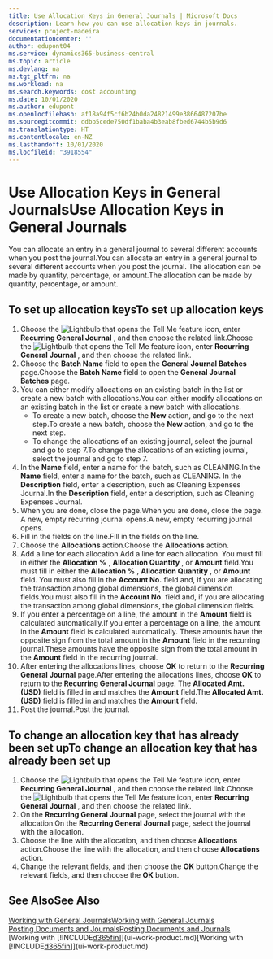 ```yaml
---
title: Use Allocation Keys in General Journals | Microsoft Docs
description: Learn how you can use allocation keys in journals.
services: project-madeira
documentationcenter: ''
author: edupont04
ms.service: dynamics365-business-central
ms.topic: article
ms.devlang: na
ms.tgt_pltfrm: na
ms.workload: na
ms.search.keywords: cost accounting
ms.date: 10/01/2020
ms.author: edupont
ms.openlocfilehash: af18a94f5cf6b24b0da24821499e3866487207be
ms.sourcegitcommit: ddbb5cede750df1baba4b3eab8fbed6744b5b9d6
ms.translationtype: HT
ms.contentlocale: en-NZ
ms.lasthandoff: 10/01/2020
ms.locfileid: "3918554"
---
```

# <a name="use-allocation-keys-in-general-journals"></a><span data-ttu-id="c0a14-103">Use Allocation Keys in General Journals</span><span class="sxs-lookup"><span data-stu-id="c0a14-103">Use Allocation Keys in General Journals</span></span>
<span data-ttu-id="c0a14-104">You can allocate an entry in a general journal to several different accounts when you post the journal.</span><span class="sxs-lookup"><span data-stu-id="c0a14-104">You can allocate an entry in a general journal to several different accounts when you post the journal.</span></span> <span data-ttu-id="c0a14-105">The allocation can be made by quantity, percentage, or amount.</span><span class="sxs-lookup"><span data-stu-id="c0a14-105">The allocation can be made by quantity, percentage, or amount.</span></span>

## <a name="to-set-up-allocation-keys"></a><span data-ttu-id="c0a14-106">To set up allocation keys</span><span class="sxs-lookup"><span data-stu-id="c0a14-106">To set up allocation keys</span></span>
1. <span data-ttu-id="c0a14-107">Choose the ![Lightbulb that opens the Tell Me feature](media/ui-search/search_small.png "Tell me what you want to do") icon, enter **Recurring General Journal** , and then choose the related link.</span><span class="sxs-lookup"><span data-stu-id="c0a14-107">Choose the ![Lightbulb that opens the Tell Me feature](media/ui-search/search_small.png "Tell me what you want to do") icon, enter **Recurring General Journal** , and then choose the related link.</span></span>
2. <span data-ttu-id="c0a14-108">Choose the **Batch Name** field to open the **General Journal Batches** page.</span><span class="sxs-lookup"><span data-stu-id="c0a14-108">Choose the **Batch Name** field to open the **General Journal Batches** page.</span></span>
3. <span data-ttu-id="c0a14-109">You can either modify allocations on an existing batch in the list or create a new batch with allocations.</span><span class="sxs-lookup"><span data-stu-id="c0a14-109">You can either modify allocations on an existing batch in the list or create a new batch with allocations.</span></span>
   * <span data-ttu-id="c0a14-110">To create a new batch, choose the **New** action, and go to the next step.</span><span class="sxs-lookup"><span data-stu-id="c0a14-110">To create a new batch, choose the **New** action, and go to the next step.</span></span>
   * <span data-ttu-id="c0a14-111">To change the allocations of an existing journal, select the journal and go to step 7.</span><span class="sxs-lookup"><span data-stu-id="c0a14-111">To change the allocations of an existing journal, select the journal and go to step 7.</span></span>    
4. <span data-ttu-id="c0a14-112">In the **Name** field, enter a name for the batch, such as CLEANING.</span><span class="sxs-lookup"><span data-stu-id="c0a14-112">In the **Name** field, enter a name for the batch, such as CLEANING.</span></span> <span data-ttu-id="c0a14-113">In the **Description** field, enter a description, such as Cleaning Expenses Journal.</span><span class="sxs-lookup"><span data-stu-id="c0a14-113">In the **Description** field, enter a description, such as Cleaning Expenses Journal.</span></span>
5. <span data-ttu-id="c0a14-114">When you are done, close the page.</span><span class="sxs-lookup"><span data-stu-id="c0a14-114">When you are done, close the page.</span></span> <span data-ttu-id="c0a14-115">A new, empty recurring journal opens.</span><span class="sxs-lookup"><span data-stu-id="c0a14-115">A new, empty recurring journal opens.</span></span>
6. <span data-ttu-id="c0a14-116">Fill in the fields on the line.</span><span class="sxs-lookup"><span data-stu-id="c0a14-116">Fill in the fields on the line.</span></span>
7. <span data-ttu-id="c0a14-117">Choose the **Allocations** action.</span><span class="sxs-lookup"><span data-stu-id="c0a14-117">Choose the **Allocations** action.</span></span>
8. <span data-ttu-id="c0a14-118">Add a line for each allocation.</span><span class="sxs-lookup"><span data-stu-id="c0a14-118">Add a line for each allocation.</span></span> <span data-ttu-id="c0a14-119">You must fill in either the **Allocation %** , **Allocation Quantity** , or **Amount** field.</span><span class="sxs-lookup"><span data-stu-id="c0a14-119">You must fill in either the **Allocation %** , **Allocation Quantity** , or **Amount** field.</span></span> <span data-ttu-id="c0a14-120">You must also fill in the **Account No.** field and, if you are allocating the transaction among global dimensions, the global dimension fields.</span><span class="sxs-lookup"><span data-stu-id="c0a14-120">You must also fill in the **Account No.** field and, if you are allocating the transaction among global dimensions, the global dimension fields.</span></span>
9. <span data-ttu-id="c0a14-121">If you enter a percentage on a line, the amount in the **Amount** field is calculated automatically.</span><span class="sxs-lookup"><span data-stu-id="c0a14-121">If you enter a percentage on a line, the amount in the **Amount** field is calculated automatically.</span></span> <span data-ttu-id="c0a14-122">These amounts have the opposite sign from the total amount in the **Amount** field in the recurring journal.</span><span class="sxs-lookup"><span data-stu-id="c0a14-122">These amounts have the opposite sign from the total amount in the **Amount** field in the recurring journal.</span></span>
10. <span data-ttu-id="c0a14-123">After entering the allocations lines, choose **OK** to return to the **Recurring General Journal** page.</span><span class="sxs-lookup"><span data-stu-id="c0a14-123">After entering the allocations lines, choose **OK** to return to the **Recurring General Journal** page.</span></span> <span data-ttu-id="c0a14-124">The **Allocated Amt. (USD)** field is filled in and matches the **Amount** field.</span><span class="sxs-lookup"><span data-stu-id="c0a14-124">The **Allocated Amt. (USD)** field is filled in and matches the **Amount** field.</span></span>
11. <span data-ttu-id="c0a14-125">Post the journal.</span><span class="sxs-lookup"><span data-stu-id="c0a14-125">Post the journal.</span></span>

## <a name="to-change-an-allocation-key-that-has-already-been-set-up"></a><span data-ttu-id="c0a14-126">To change an allocation key that has already been set up</span><span class="sxs-lookup"><span data-stu-id="c0a14-126">To change an allocation key that has already been set up</span></span>
1. <span data-ttu-id="c0a14-127">Choose the ![Lightbulb that opens the Tell Me feature](media/ui-search/search_small.png "Tell me what you want to do") icon, enter **Recurring General Journal** , and then choose the related link.</span><span class="sxs-lookup"><span data-stu-id="c0a14-127">Choose the ![Lightbulb that opens the Tell Me feature](media/ui-search/search_small.png "Tell me what you want to do") icon, enter **Recurring General Journal** , and then choose the related link.</span></span>
2. <span data-ttu-id="c0a14-128">On the **Recurring General Journal** page, select the journal with the allocation.</span><span class="sxs-lookup"><span data-stu-id="c0a14-128">On the **Recurring General Journal** page, select the journal with the allocation.</span></span>
3. <span data-ttu-id="c0a14-129">Choose the line with the allocation, and then choose **Allocations** action.</span><span class="sxs-lookup"><span data-stu-id="c0a14-129">Choose the line with the allocation, and then choose **Allocations** action.</span></span>
4. <span data-ttu-id="c0a14-130">Change the relevant fields, and then choose the **OK** button.</span><span class="sxs-lookup"><span data-stu-id="c0a14-130">Change the relevant fields, and then choose the **OK** button.</span></span>

## <a name="see-also"></a><span data-ttu-id="c0a14-131">See Also</span><span class="sxs-lookup"><span data-stu-id="c0a14-131">See Also</span></span>
[<span data-ttu-id="c0a14-132">Working with General Journals</span><span class="sxs-lookup"><span data-stu-id="c0a14-132">Working with General Journals</span></span>](ui-work-general-journals.md)  
[<span data-ttu-id="c0a14-133">Posting Documents and Journals</span><span class="sxs-lookup"><span data-stu-id="c0a14-133">Posting Documents and Journals</span></span>](ui-post-documents-journals.md)  
<span data-ttu-id="c0a14-134">[Working with [!INCLUDE[d365fin](includes/d365fin_md.md)]](ui-work-product.md)</span><span class="sxs-lookup"><span data-stu-id="c0a14-134">[Working with [!INCLUDE[d365fin](includes/d365fin_md.md)]](ui-work-product.md)</span></span>
